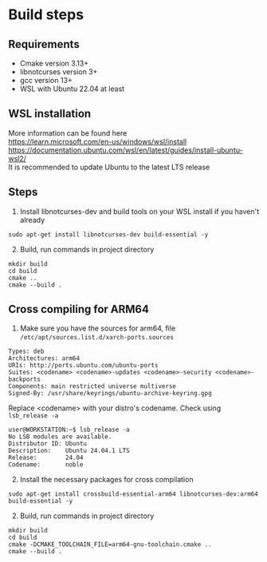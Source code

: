 # Build steps

## Requirements

- Cmake version 3.13+
- libnotcurses version 3+
- gcc version 13+
- WSL with Ubuntu 22.04 at least

## WSL installation
More information can be found here \
https://learn.microsoft.com/en-us/windows/wsl/install \
https://documentation.ubuntu.com/wsl/en/latest/guides/install-ubuntu-wsl2/ \
It is recommended to update Ubuntu to the latest LTS release 


## Steps
1. Install libnotcurses-dev and build tools on your WSL install if you haven't already
```shell
sudo apt-get install libnotcurses-dev build-essential -y
```
2. Build, run commands in project directory
```shell
mkdir build
cd build
cmake ..
cmake --build .
```

## Cross compiling for ARM64
1. Make sure you have the sources for arm64, file `/etc/apt/sources.list.d/xarch-ports.sources`

```
Types: deb
Architectures: arm64
URIs: http://ports.ubuntu.com/ubuntu-ports
Suites: <codename> <codename>-updates <codename>-security <codename>-backports
Components: main restricted universe multiverse
Signed-By: /usr/share/keyrings/ubuntu-archive-keyring.gpg
```
Replace \<codename> with your distro's codename. Check using `lsb_release -a`
```shell
user@WORKSTATION:~$ lsb_release -a
No LSB modules are available.
Distributor ID: Ubuntu
Description:    Ubuntu 24.04.1 LTS
Release:        24.04
Codename:       noble
```

2. Install the necessary packages for cross compilation
```shell
sudo apt-get install crossbuild-essential-arm64 libnotcurses-dev:arm64 build-essential -y
```
2. Build, run commands in project directory
```shell
mkdir build
cd build
cmake -DCMAKE_TOOLCHAIN_FILE=arm64-gnu-toolchain.cmake ..
cmake --build .
```